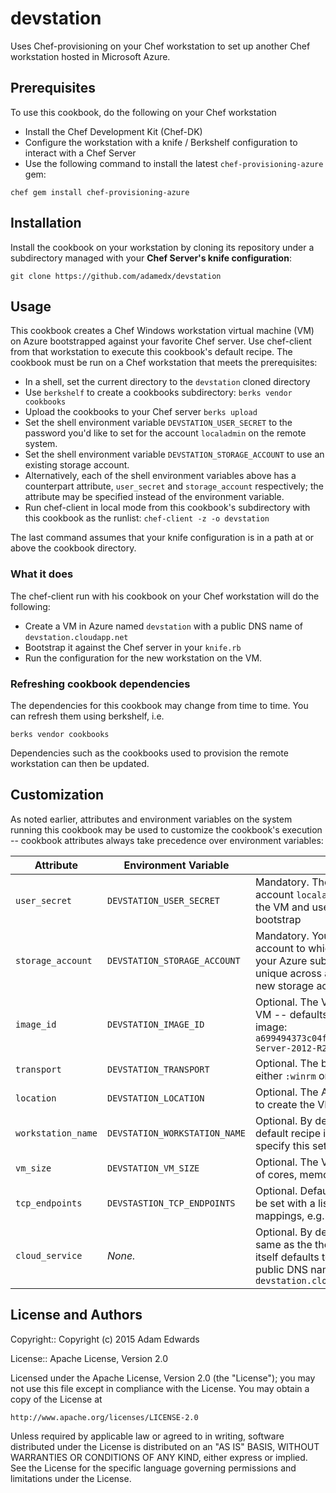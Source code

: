# devstation

Uses Chef-provisioning on your Chef workstation to set up another Chef
workstation hosted in Microsoft Azure.

## Prerequisites

To use this cookbook, do the following on your Chef workstation

* Install the Chef Development Kit (Chef-DK)
* Configure the workstation with a knife / Berkshelf configuration to
  interact with a Chef Server
* Use the following command to install the latest
  `chef-provisioning-azure` gem:

```
chef gem install chef-provisioning-azure
```

## Installation

Install the cookbook on your workstation by cloning its repository
under a subdirectory managed with your **Chef Server's knife configuration**:

```
git clone https://github.com/adamedx/devstation
```

## Usage

This cookbook creates a Chef Windows workstation virtual machine (VM) on Azure bootstrapped
against your favorite Chef server. Use chef-client from that workstation to execute this cookbook's
default recipe. The cookbook must be run on a Chef workstation that meets the prerequisites:

* In a shell, set the current directory to the `devstation` cloned
  directory
* Use `berkshelf` to create a cookbooks subdirectory:
    `berks vendor cookbooks`
* Upload the cookbooks to your Chef server
    `berks upload`
* Set the shell environment variable `DEVSTATION_USER_SECRET` to the
  password you'd like to set for the account `localadmin` on the
  remote system.
* Set the shell environment variable `DEVSTATION_STORAGE_ACCOUNT` to
  use an existing storage account.
* Alternatively, each of the shell environment variables above has a
  counterpart attribute, `user_secret` and `storage_account`
  respectively; the attribute may be specified instead of the
  environment variable.
* Run chef-client in local mode from this cookbook's subdirectory with this cookbook as the runlist:
    `chef-client -z -o devstation`

The last command  assumes that your knife configuration is in a path at or
above the cookbook directory.

### What it does

The chef-client run with his cookbook on your Chef workstation will do the following:

* Create a VM in Azure named `devstation` with a public DNS name of
  `devstation.cloudapp.net`
* Bootstrap it against the Chef server in your `knife.rb`
* Run the configuration for the new workstation on the VM.

### Refreshing cookbook dependencies

The dependencies for this cookbook may change from time to time. You
can refresh them using berkshelf, i.e.

```
berks vendor cookbooks
```

Dependencies such as the cookbooks used to provision the remote
workstation can then be updated.

## Customization

As noted earlier, attributes and environment variables on the system
running this cookbook  may be used to customize the cookbook's execution -- cookbook attributes always take
precedence over environment variables:

| Attribute | Environment Variable | Purpose |
|-----------|----------------------|---------|
| `user_secret` | `DEVSTATION_USER_SECRET` | Mandatory. The password for the user account `localadmin` that will be created on the VM and used to execute recipes during bootstrap  |
| `storage_account` | `DEVSTATION_STORAGE_ACCOUNT` | Mandatory. You can use existing storage account to which you have access through your Azure subscription, or specify a name unique across all Azure subscriptions for a new storage account |
|`image_id`|`DEVSTATION_IMAGE_ID`| Optional. The VM image used to create the VM -- defaults to a Windows Server 2012 image: `a699494373c04fc0bc8f2bb1389d6106__Windows-Server-2012-R2-201502.01-en.us-127GB.vhd`|
|`transport` | `DEVSTATION_TRANSPORT` | Optional. The bootstrap transport, currently either `:winrm` or `:ssh`. Default is `:winrm`|
| `location` | `DEVSTATION_LOCATION` | Optional. The Azure service location in which to create the VM -- defaults to `West US`|
| `workstation_name` | `DEVSTATION_WORKSTATION_NAME` | Optional. By default, the VM created by the default recipe is named `devstation` --  specify this setting to override it |
| `vm_size` | `DEVSTATION_VM_SIZE` | Optional. The VM resource size (e.g. number of cores, memory, etc.). Defaults to `Medium` |
| `tcp_endpoints` | `DEVSTASTION_TCP_ENDPOINTS` | Optional. Default is the empty string. It can be set with a list of public and private port mappings, e.g. `'3389:3389,22:2222'` |
| `cloud_service` | *None.* | Optional. By default, the cloud service is the same as the the workstation name, which itself defaults to `devstation` and results in a public DNS name for the VM of `devstation.cloudapp.net` |


License and Authors
-------------------
Copyright:: Copyright (c) 2015 Adam Edwards

License:: Apache License, Version 2.0

Licensed under the Apache License, Version 2.0 (the "License");
you may not use this file except in compliance with the License.
You may obtain a copy of the License at

    http://www.apache.org/licenses/LICENSE-2.0

Unless required by applicable law or agreed to in writing, software
distributed under the License is distributed on an "AS IS" BASIS,
WITHOUT WARRANTIES OR CONDITIONS OF ANY KIND, either express or implied.
See the License for the specific language governing permissions and
limitations under the License.


